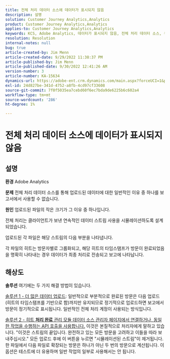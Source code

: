 ```yaml
---
title: 전체 처리 데이터 소스에 데이터가 표시되지 않음
description: 설명
solution: Customer Journey Analytics,Analytics
product: Customer Journey Analytics,Analytics
applies-to: Customer Journey Analytics,Analytics
keywords: KCS, Adobe Analytics, 데이터가 표시되지 않음, 전체 처리 데이터 소스, 우수 사례
resolution: Resolution
internal-notes: null
bug: true
article-created-by: Jim Menn
article-created-date: 9/29/2022 11:38:37 PM
article-published-by: Jim Menn
article-published-date: 9/30/2022 12:41:26 AM
version-number: 3
article-number: KA-15634
dynamics-url: https://adobe-ent.crm.dynamics.com/main.aspx?forceUCI=1&pagetype=entityrecord&etn=knowledgearticle&id=16d995d4-4f40-ed11-9db1-0022480866ad
exl-id: 24d827be-341d-4752-a8fb-4cd97cf33608
source-git-commit: 7f0f5035ea7cebd60f6ec7bda9de6225b6c602a4
workflow-type: tm+mt
source-wordcount: '286'
ht-degree: 1%

---
```


# 전체 처리 데이터 소스에 데이터가 표시되지 않음

## 설명


<b>환경</b>
Adobe Analytics

<b>문제</b>
전체 처리 데이터 소스를 통해 업로드된 데이터에 대한 일반적인 이유 중 하나를 보고서에서 사용할 수 없습니다.

<b>원인</b>
업로드된 파일의 작은 크기가 그 이유 중 하나입니다.

전체 처리는 클라이언트가 보낸 연속적인 데이터 스트림 사용을 시뮬레이션하도록 설계되었습니다.

업로드된 각 파일은 해당 스트림의 다음 부분을 나타냅니다.

각 파일의 히트는 방문자별로 그룹화되고, 해당 히트의 타임스탬프가 방문이 완료되었음을 명확히 나타내는 경우 데이터가 최종 처리로 전송되고 보고에 나타납니다.


## 해상도


<b>솔루션</b>
여기에는 두 가지 해결 방법이 있습니다.

<u>솔루션 1 - 더 많은 데이터 업로드</u>: 일반적으로 부분적으로 완료된 방문은 다음 업로드(히트의 타임스탬프를 기반으로 함)까지만 유지되므로 정기적으로 업로드하면 보고에서 방문이 정기적으로 표시됩니다.
일반적인 전체 처리 계정이 사용되는 방식입니다.

<u>솔루션 2 - 히트 <b>처리 완료</b> 관리 모듈 데이터 소스 관리자 페이지에서 연결하거나, 동일한 작업을 수행하는 API 호출을 사용합니다.</u>
이것은 본질적으로 처리자에게 말하고 있습니다. &quot;이것은 스트림의 끝입니다. 완전하고 있는 모든 방문을 고려하고 이들을 따라 보내주십시오.&quot;
모든 업로드 후에 이 버튼을 누르면 &quot;시뮬레이션된 스트림&quot;이 제거됩니다.
한 파일에서 다음 파일로 확장되는 방문은 하나가 아닌 두 번의 방문으로 계산됩니다.
이 옵션은 테스트에 더 유용하며 일반 작업의 일부로 사용해서는 안 됩니다.
